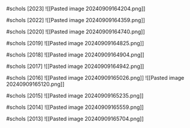 #schols [2023]
![[Pasted image 20240909164204.png]]

#schols [2022]
![[Pasted image 20240909164359.png]]

#schols [2020]
![[Pasted image 20240909164740.png]]

#schols [2019]
![[Pasted image 20240909164825.png]]

#schols [2018]
![[Pasted image 20240909164904.png]]

#schols [2017]
![[Pasted image 20240909164942.png]]

#schols [2016]
![[Pasted image 20240909165026.png]]
![[Pasted image 20240909165120.png]]

#schols [2015]
![[Pasted image 20240909165235.png]]

#schols [2014]
![[Pasted image 20240909165559.png]]

#schols [2013]
![[Pasted image 20240909165704.png]]